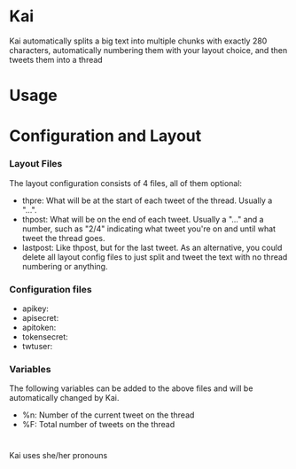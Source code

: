 # Kai
Kai automatically splits a big text into multiple chunks with exactly 280 characters, automatically numbering them with your layout choice, and then tweets them into a thread

# Usage

# Configuration and Layout
### Layout Files
The layout configuration consists of 4 files, all of them optional:
<!--
- firstpre: What will be on the first tweet only, at the start. Usually a title or just left empty.
-->
- thpre: What will be at the start of each tweet of the thread. Usually a "...".
- thpost: What will be on the end of each tweet. Usually a "..." and a number, such as "2/4" indicating what tweet you're on and until what tweet the thread goes.
- lastpost: Like thpost, but for the last tweet.
As an alternative, you could delete all layout config files to just split and tweet the text with no thread numbering or anything.
### Configuration files
- apikey:
- apisecret:
- apitoken:
- tokensecret:
- twtuser: 
### Variables
The following variables can be added to the above files and will be automatically changed by Kai.
<!--
- %T: Title
- %u: @username of who's tweeting (defined in configuration files)
-->
- %n: Number of the current tweet on the thread
- %F: Total number of tweets on the thread

#
Kai uses she/her pronouns
